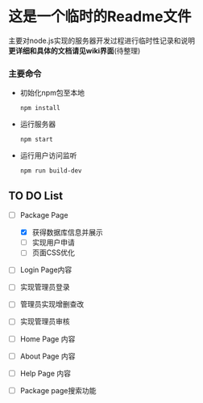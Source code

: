# 这是一个临时的Readme文件   
主要对node.js实现的服务器开发过程进行临时性记录和说明  
**更详细和具体的文档请见wiki界面**(待整理)

### 主要命令
- 初始化npm包至本地
    ```
    npm install
    ```
- 运行服务器
    ```
    npm start
    ```
- 运行用户访问监听
    ```
    npm run build-dev
    ```

## TO DO List  

- [ ] Package Page 
    - [x] 获得数据库信息并展示
    - [ ] 实现用户申请
    - [ ] 页面CSS优化
- [ ] Login Page内容
- [ ] 实现管理员登录
- [ ] 管理员实现增删查改
- [ ] 实现管理员审核
- [ ] Home Page 内容
- [ ] About Page 内容
- [ ] Help Page 内容

- [ ] Package page搜索功能



